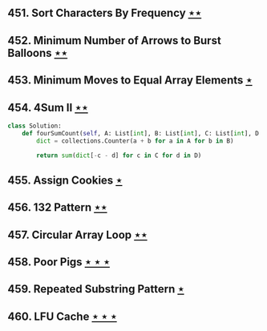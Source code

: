 ## 451. Sort Characters By Frequency [$\star\star$](https://leetcode.com/problems/sort-characters-by-frequency)

## 452. Minimum Number of Arrows to Burst Balloons [$\star\star$](https://leetcode.com/problems/minimum-number-of-arrows-to-burst-balloons)

## 453. Minimum Moves to Equal Array Elements [$\star$](https://leetcode.com/problems/minimum-moves-to-equal-array-elements)

## 454. 4Sum II [$\star\star$](https://leetcode.com/problems/4sum-ii)

```python
class Solution:
    def fourSumCount(self, A: List[int], B: List[int], C: List[int], D: List[int]) -> int:
        dict = collections.Counter(a + b for a in A for b in B)

        return sum(dict[-c - d] for c in C for d in D)
```

## 455. Assign Cookies [$\star$](https://leetcode.com/problems/assign-cookies)

## 456. 132 Pattern [$\star\star$](https://leetcode.com/problems/132-pattern)

## 457. Circular Array Loop [$\star\star$](https://leetcode.com/problems/circular-array-loop)

## 458. Poor Pigs [$\star\star\star$](https://leetcode.com/problems/poor-pigs)

## 459. Repeated Substring Pattern [$\star$](https://leetcode.com/problems/repeated-substring-pattern)

## 460. LFU Cache [$\star\star\star$](https://leetcode.com/problems/lfu-cache)

